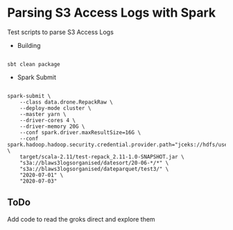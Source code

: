 # Parsing S3 Access Logs with Spark

Test scripts to parse S3 Access Logs


- Building

```{bash}

sbt clean package

```

- Spark Submit

```{bash}

spark-submit \
    --class data.drone.RepackRaw \
    --deploy-mode cluster \
    --master yarn \
    --driver-cores 4 \
    --driver-memory 20G \
    --conf spark.driver.maxResultSize=16G \
    --conf spark.hadoop.hadoop.security.credential.provider.path="jceks://hdfs/user/admin/awskeyfile.jceks" \
    target/scala-2.11/test-repack_2.11-1.0-SNAPSHOT.jar \
    "s3a://blaws3logsorganised/datesort/20-06-*/*" \
    "s3a://blaws3logsorganised/dateparquet/test3/" \
    "2020-07-01" \
    "2020-07-03"

```


## ToDo 

Add code to read the groks direct and explore them


